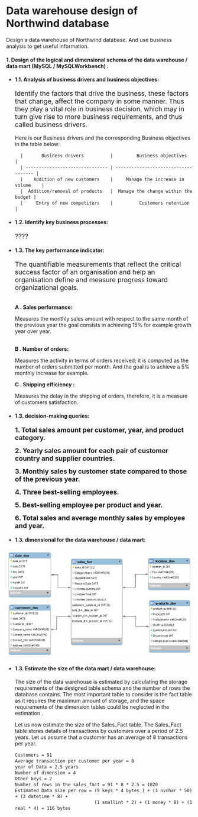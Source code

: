 # Data warehouse design of Northwind database

Design a data warehouse of Northwind database. And use business analysis to get useful information.

#### 1. Design of the logical and dimensional schema of the data warehouse / data mart (MySQL / MySQLWorkbench) :
+ #### 1.1. Analysis of business drivers and business objectives:
    <p style=" font-size:13.2pt;">
    Identify the factors that drive the business, these factors that change, affect the company in some manner.
    Thus they play a vital role in business decision, which may in turn give rise to more business requirements,
    and thus called business drivers.
    </p>
    Here is our Business drivers and the corresponding Business objectives in the table below:
      <p>
      
        |       Business drivers          |         Business objectives          |
        | ------------------------------- | ------------------------------------ |   
        |    Addition of new customers    |     Manage the increase in volume    |
        |  Addition/removal of products   |  Manage the change within the budget |
        |     Entry of new competitors    |          Customers retention         |
  
    </p>
+ #### 1.2. Identify key business processes:
    <p style=" font-size:13.2pt;">
        ????
    </p>
+ #### 1.3. The key performance indicator:
    <p style=" font-size:13.2pt;">
        The quantifiable measurements that reflect the critical success factor of an organisation and help an organisation
        define and measure progress toward organizational goals.
    </p>
    <br>
    <b>A . Sales performance: </b>
    <p>
      Measures the monthly sales amount with respect to the same month of the previous year the goal consists in achieving 15%
      for example growth year over year.
    </p>
    <br>
    <b>B . Number of orders: </b>
    <p>
      Measures the activity in terms of orders received; it is computed as the number of orders submitted per month.
      And the goal is to achieve a 5% monthly increase for example.
    </p>
    <b>C . Shipping efficiency : </b>
    <p>
      Measures the delay in the shipping of orders, therefore, it is a measure of customers satisfaction.
    </p>
+ #### 1.3. decision-making queries:

    <p>
    <b style=" font-size:13.2pt;">1. Total sales amount per customer, year, and product category.</b>
    </p>
    <p>
    <b style=" font-size:13.2pt;">2. Yearly sales amount for each pair of customer country and supplier countries.</b>
    </p>
    <p>
    <b style=" font-size:13.2pt;">3. Monthly sales by customer state compared to those of the previous year.</b>
    </p>
    <p>
    <b style=" font-size:13.2pt;">4. Three best-selling employees.</b>
    </p>
    <p>
    <b style=" font-size:13.2pt;">5. Best-selling employee per product and year.</b>
    </p>
    <p>
    <b style=" font-size:13.2pt;">6. Total sales and average monthly sales by employee and year.</b>
    </p>
  
+ #### 1.3. dimensional for the data warehouse / data mart:
!["dimensional_schema_northwind"](screenshots/start_schema.png)
+ #### 1.3. Estimate the size of the data mart / data warehouse:
    <p>
    The size of the data warehouse is estimated by calculating the storage requirements of the designed table schema and the number
    of rows the database contains. The most important table to consider is the fact table as it requires the maximum amount of storage,
    and the space requirements of the dimension tables could be neglected in the estimation .
    </p>
    <p>
      Let us now estimate the size of the Sales_Fact table. The Sales_Fact table stores details of transactions by customers over a 
      period of 2.5 years. Let us assume that a customer has an average of 8 transactions per year.
    </p>
    <p>
  
      Customers = 91
      Average transaction per customer per year = 8
      year of Data = 2.5 years 
      Number of dimension = 4
      Other keys = 2
      Number of rows in the sales_fact = 91 * 8 * 2.5 = 1820
      Estimated Data size per row = (9 keys * 4 bytes ) + (1 nvchar * 50) + (2 datetime * 8) + 
                                    (1 smallint * 2) + (1 money * 8) + (1 real * 4) = 116 bytes
    </p>